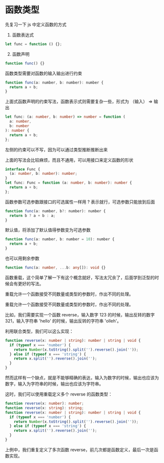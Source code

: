 # 函数类型

先复习一下 js 中定义函数的方式

1. 函数表达式

```js
let func = function () {};
```

2. 函数声明

```js
function func() {}
```

函数类型需要对函数的输入输出进行约束

```js
function func(a: number, b: number): number {
  return a + b;
}
```

上面式函数声明的约束写法，函数表示式则需要复杂一些，形式为 （输入） => 输出

```ts
let func: (a: number, b: number) => number = function (
  a: number,
  b: number
): number {
  return a + b;
};
```

左侧的约束可以不写，因为可以通过类型推断推断出来

上面的写法会比较麻烦，而且不通用，可以用接口来定义函数的形状

```ts
interface Func {
  (a: number, b: number): number;
}
let func: Func = function (a: number, b: number): number {
  return a + b;
};
```

函数参数可选参数跟接口的可选属性一样用 ? 表示就行，可选参数只能放到后面

```js
function func(a: number, b?: number): number {
  return b ? a + b : a;
}
```

默认值，将添加了默认值得参数变为可选参数

```js
function func(a: number, b: number = 10): number {
  return a + b;
}
```

也可以用剩余参数

```ts
function func(a: number, ...b: any[]): void {}
```

函数重载，这个简单了解一下有这个概念就好，写法太冗余了，后面学到泛型的时候会有更好的写法。

重载允许一个函数接受不同数量或类型的参数时，作出不同的处理。

重载允许一个函数接受不同数量或类型的参数时，作出不同的处理。

比如，我们需要实现一个函数 reverse，输入数字 123 的时候，输出反转的数字 321，输入字符串 'hello' 的时候，输出反转的字符串 'olleh'。

利用联合类型，我们可以这么实现：

```ts
function reverse(x: number | string): number | string | void {
  if (typeof x === 'number') {
    return Number(x.toString().split('').reverse().join(''));
  } else if (typeof x === 'string') {
    return x.split('').reverse().join('');
  }
}
```

然而这样有一个缺点，就是不能够精确的表达，输入为数字的时候，输出也应该为数字，输入为字符串的时候，输出也应该为字符串。

这时，我们可以使用重载定义多个 reverse 的函数类型：

```ts
function reverse(x: number): number;
function reverse(x: string): string;
function reverse(x: number | string): number | string | void {
  if (typeof x === 'number') {
    return Number(x.toString().split('').reverse().join(''));
  } else if (typeof x === 'string') {
    return x.split('').reverse().join('');
  }
}
```

上例中，我们重复定义了多次函数 reverse，前几次都是函数定义，最后一次是函数实现。
